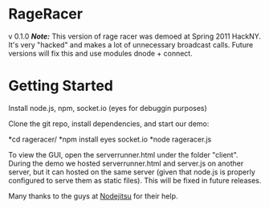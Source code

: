 RageRacer
===
v 0.1.0
***Note:***
This version of rage racer was demoed at Spring 2011 HackNY. It's very "hacked" and makes a lot of unnecessary broadcast calls. Future versions will fix this and use modules dnode + connect.

Getting Started
===
Install node.js, npm, socket.io (eyes for debuggin purposes)

Clone the git repo, install dependencies, and start our demo:
  
  *cd rageracer/
  *npm install eyes socket.io
  *node rageracer.js

To view the GUI, open the serverrunner.html under the folder "client". During the demo we hosted serverrunner.html 
and server.js on another server, but it can hosted on the same server (given that node.js is properly configured to serve them as static files).
This will be fixed in future releases.

Many thanks to the guys at [Nodejitsu](http://www.nodejitsu.com) for their help.





